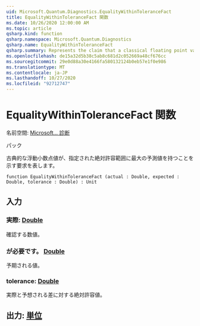 ```yaml
---
uid: Microsoft.Quantum.Diagnostics.EqualityWithinToleranceFact
title: EqualityWithinToleranceFact 関数
ms.date: 10/26/2020 12:00:00 AM
ms.topic: article
qsharp.kind: function
qsharp.namespace: Microsoft.Quantum.Diagnostics
qsharp.name: EqualityWithinToleranceFact
qsharp.summary: Represents the claim that a classical floating point value has the expected value up to a given absolute tolerance.
ms.openlocfilehash: de15a32d5b38c5ab8c681d2c052669a48cf676cc
ms.sourcegitcommit: 29e0d88a30e4166fa580132124b0eb57e1f0e986
ms.translationtype: MT
ms.contentlocale: ja-JP
ms.lasthandoff: 10/27/2020
ms.locfileid: "92712747"
---
```

# <a name="equalitywithintolerancefact-function"></a>EqualityWithinToleranceFact 関数

名前空間: [Microsoft... 診断](xref:Microsoft.Quantum.Diagnostics)

パック [](https://nuget.org/packages/)


古典的な浮動小数点値が、指定された絶対許容範囲に最大の予測値を持つことを示す要求を表します。

```qsharp
function EqualityWithinToleranceFact (actual : Double, expected : Double, tolerance : Double) : Unit
```


## <a name="input"></a>入力

### <a name="actual--double"></a>実際: [Double](xref:microsoft.quantum.lang-ref.double)

確認する数値。


### <a name="expected--double"></a>が必要です。 [Double](xref:microsoft.quantum.lang-ref.double)

予期される値。


### <a name="tolerance--double"></a>tolerance: [Double](xref:microsoft.quantum.lang-ref.double)

実際と予想される差に対する絶対許容値。



## <a name="output--unit"></a>出力: [単位](xref:microsoft.quantum.lang-ref.unit)

